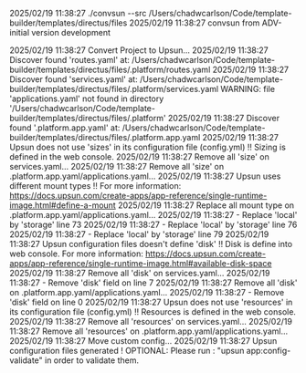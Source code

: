 2025/02/19 11:38:27 ./convsun --src /Users/chadwcarlson/Code/template-builder/templates/directus/files
2025/02/19 11:38:27 
convsun from ADV-initial version development

2025/02/19 11:38:27 Convert Project to Upsun...
2025/02/19 11:38:27 Discover found 'routes.yaml' at: /Users/chadwcarlson/Code/template-builder/templates/directus/files/.platform/routes.yaml
2025/02/19 11:38:27 Discover found 'services.yaml' at: /Users/chadwcarlson/Code/template-builder/templates/directus/files/.platform/services.yaml
WARNING: file 'applications.yaml' not found in directory '/Users/chadwcarlson/Code/template-builder/templates/directus/files/.platform'
2025/02/19 11:38:27 Discover found '.platform.app.yaml' at: /Users/chadwcarlson/Code/template-builder/templates/directus/files/.platform.app.yaml
2025/02/19 11:38:27 Upsun does not use 'sizes' in its configuration file (config.yml) !!
	Sizing is defined in the web console.
2025/02/19 11:38:27 Remove all 'size' on services.yaml...
2025/02/19 11:38:27 Remove all 'size' on .platform.app.yaml/applications.yaml...
2025/02/19 11:38:27 Upsun uses different mount types !!
	For more information: https://docs.upsun.com/create-apps/app-reference/single-runtime-image.html#define-a-mount
2025/02/19 11:38:27 Replace all mount type on .platform.app.yaml/applications.yaml...
2025/02/19 11:38:27 - Replace 'local' by 'storage' line 73
2025/02/19 11:38:27 - Replace 'local' by 'storage' line 76
2025/02/19 11:38:27 - Replace 'local' by 'storage' line 79
2025/02/19 11:38:27 Upsun configuration files doesn't define 'disk' !!
	Disk is define into web console.
	For more information: https://docs.upsun.com/create-apps/app-reference/single-runtime-image.html#available-disk-space
2025/02/19 11:38:27 Remove all 'disk' on services.yaml...
2025/02/19 11:38:27 - Remove 'disk' field on line 7
2025/02/19 11:38:27 Remove all 'disk' on .platform.app.yaml/applications.yaml...
2025/02/19 11:38:27 - Remove 'disk' field on line 0
2025/02/19 11:38:27 Upsun does not use 'resources' in its configuration file (config.yml) !!
	Resources is defined in the web console.
2025/02/19 11:38:27 Remove all 'resources' on services.yaml...
2025/02/19 11:38:27 Remove all 'resources' on .platform.app.yaml/applications.yaml...
2025/02/19 11:38:27 Move custom config...
2025/02/19 11:38:27 Upsun configuration files generated !
	OPTIONAL: Please run : "upsun app:config-validate" in order to validate them.
